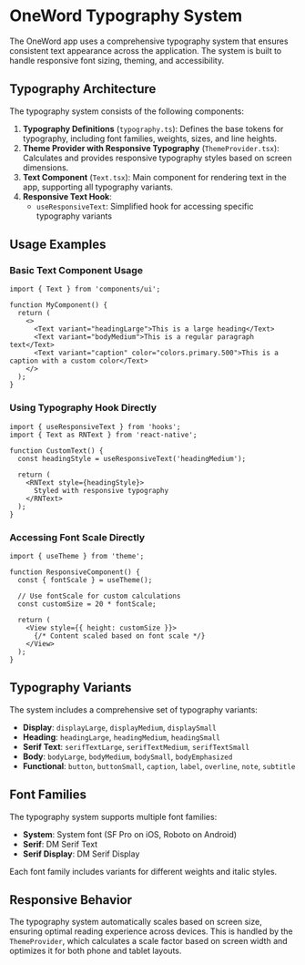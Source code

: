 # OneWord Typography System

The OneWord app uses a comprehensive typography system that ensures consistent text appearance across the application. The system is built to handle responsive font sizing, theming, and accessibility.

## Typography Architecture

The typography system consists of the following components:

1. **Typography Definitions** (`typography.ts`): Defines the base tokens for typography, including font families, weights, sizes, and line heights.
2. **Theme Provider with Responsive Typography** (`ThemeProvider.tsx`): Calculates and provides responsive typography styles based on screen dimensions.
3. **Text Component** (`Text.tsx`): Main component for rendering text in the app, supporting all typography variants.
4. **Responsive Text Hook**:
   - `useResponsiveText`: Simplified hook for accessing specific typography variants

## Usage Examples

### Basic Text Component Usage

```tsx
import { Text } from 'components/ui';

function MyComponent() {
  return (
    <>
      <Text variant="headingLarge">This is a large heading</Text>
      <Text variant="bodyMedium">This is a regular paragraph text</Text>
      <Text variant="caption" color="colors.primary.500">This is a caption with a custom color</Text>
    </>
  );
}
```

### Using Typography Hook Directly

```tsx
import { useResponsiveText } from 'hooks';
import { Text as RNText } from 'react-native';

function CustomText() {
  const headingStyle = useResponsiveText('headingMedium');
  
  return (
    <RNText style={headingStyle}>
      Styled with responsive typography
    </RNText>
  );
}
```

### Accessing Font Scale Directly

```tsx
import { useTheme } from 'theme';

function ResponsiveComponent() {
  const { fontScale } = useTheme();
  
  // Use fontScale for custom calculations
  const customSize = 20 * fontScale;
  
  return (
    <View style={{ height: customSize }}>
      {/* Content scaled based on font scale */}
    </View>
  );
}
```

## Typography Variants

The system includes a comprehensive set of typography variants:

- **Display**: `displayLarge`, `displayMedium`, `displaySmall`
- **Heading**: `headingLarge`, `headingMedium`, `headingSmall`
- **Serif Text**: `serifTextLarge`, `serifTextMedium`, `serifTextSmall`
- **Body**: `bodyLarge`, `bodyMedium`, `bodySmall`, `bodyEmphasized`
- **Functional**: `button`, `buttonSmall`, `caption`, `label`, `overline`, `note`, `subtitle`

## Font Families

The typography system supports multiple font families:

- **System**: System font (SF Pro on iOS, Roboto on Android)
- **Serif**: DM Serif Text
- **Serif Display**: DM Serif Display

Each font family includes variants for different weights and italic styles.

## Responsive Behavior

The typography system automatically scales based on screen size, ensuring optimal reading experience across devices. This is handled by the `ThemeProvider`, which calculates a scale factor based on screen width and optimizes it for both phone and tablet layouts. 